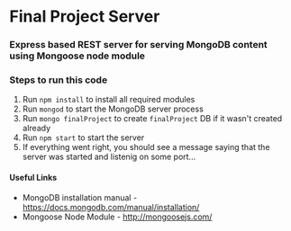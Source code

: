 # Final Project Server

### Express based REST server for serving MongoDB content using Mongoose node module

### Steps to run this code

1. Run `npm install` to install all required modules
2. Run `mongod` to start the MongoDB server process
3. Run `mongo finalProject` to create `finalProject` DB if it wasn't created already
4. Run `npm start` to start the server
5. If everything went right, you should see a message saying that the server was started and listenig on some port...

#### Useful Links
* MongoDB installation manual - https://docs.mongodb.com/manual/installation/
* Mongoose Node Module - http://mongoosejs.com/